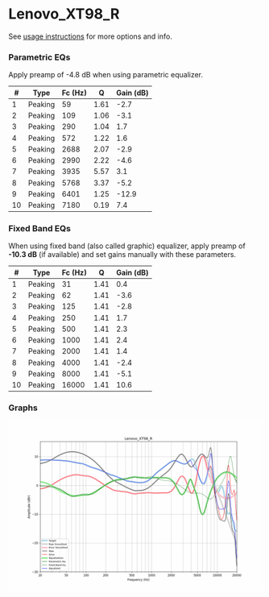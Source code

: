# Lenovo_XT98_R
See [usage instructions](https://github.com/jaakkopasanen/AutoEq#usage) for more options and info.

### Parametric EQs
Apply preamp of -4.8 dB when using parametric equalizer.

|   # | Type    |   Fc (Hz) |    Q |   Gain (dB) |
|-----|---------|-----------|------|-------------|
|   1 | Peaking |        59 | 1.61 |        -2.7 |
|   2 | Peaking |       109 | 1.06 |        -3.1 |
|   3 | Peaking |       290 | 1.04 |         1.7 |
|   4 | Peaking |       572 | 1.22 |         1.6 |
|   5 | Peaking |      2688 | 2.07 |        -2.9 |
|   6 | Peaking |      2990 | 2.22 |        -4.6 |
|   7 | Peaking |      3935 | 5.57 |         3.1 |
|   8 | Peaking |      5768 | 3.37 |        -5.2 |
|   9 | Peaking |      6401 | 1.25 |       -12.9 |
|  10 | Peaking |      7180 | 0.19 |         7.4 |

### Fixed Band EQs
When using fixed band (also called graphic) equalizer, apply preamp of **-10.3 dB** (if available) and set gains manually with these parameters.

|   # | Type    |   Fc (Hz) |    Q |   Gain (dB) |
|-----|---------|-----------|------|-------------|
|   1 | Peaking |        31 | 1.41 |         0.4 |
|   2 | Peaking |        62 | 1.41 |        -3.6 |
|   3 | Peaking |       125 | 1.41 |        -2.8 |
|   4 | Peaking |       250 | 1.41 |         1.7 |
|   5 | Peaking |       500 | 1.41 |         2.3 |
|   6 | Peaking |      1000 | 1.41 |         2.4 |
|   7 | Peaking |      2000 | 1.41 |         1.4 |
|   8 | Peaking |      4000 | 1.41 |        -2.4 |
|   9 | Peaking |      8000 | 1.41 |        -5.1 |
|  10 | Peaking |     16000 | 1.41 |        10.6 |

### Graphs
![](./Lenovo_XT98_R.png)
